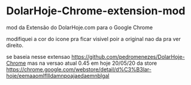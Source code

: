 # DolarHoje-Chrome-extension-mod
mod da Extensão do DolarHoje.com para o Google Chrome

modifiquei a cor do icone pra ficar visivel poir a original nao da pra ver direito.

se baseia nesse extensao https://github.com/pedromenezes/DolarHoje-Chrome mas na versao atual 0.45 em hoje 20/05/20 da store
https://chrome.google.com/webstore/detail/d%C3%B3lar-hoje/eemaaomlfllldamnpoajaedaemnblgal
